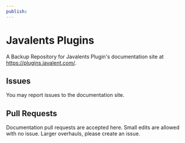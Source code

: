 ```yaml
---
publish:
---
```

# Javalents Plugins

A Backup Repository for Javalents Plugin's documentation site at https://plugins.javalent.com/. 

## Issues

You may report issues to the documentation site. 

## Pull Requests

Documentation pull requests are accepted here. Small edits are allowed with no issue. Larger overhauls, please create an issue. 
